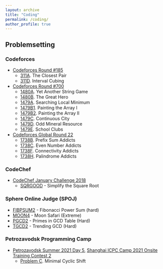 ```yaml
---
layout: archive
title: "Coding"
permalink: /coding/
author_profile: true
---
```


## Problemsetting

### Codeforces

  * [Codeforces Round #185](https://codeforces.com/contest/311)
      * [311A](https://codeforces.com/contest/311/problem/A). The Closest Pair
      * [311D](https://codeforces.com/contest/311/problem/D). Interval Cubing
  * [Codeforces Round #700](https://codeforces.com/contest/1479)
      * [1480A](https://codeforces.com/contest/1480/problem/A). Yet Another String Game
      * [1480B](https://codeforces.com/contest/1480/problem/B). The Great Hero
      * [1479A](https://codeforces.com/contest/1479/problem/A). Searching Local Minimum
      * [1479B1](https://codeforces.com/contest/1479/problem/B1). Painting the Array I
      * [1479B2](https://codeforces.com/contest/1479/problem/B2). Painting the Array II
      * [1479C](https://codeforces.com/contest/1479/problem/C). Continuous City
      * [1479D](https://codeforces.com/contest/1479/problem/D). Odd Mineral Resource
      * [1479E](https://codeforces.com/contest/1479/problem/E). School Clubs
  * [Codeforces Global Round 22](https://codeforces.com/contest/1738)
      * [1738B](https://codeforces.com/contest/1738/problem/B). Prefix Sum Addicts
      * [1738C](https://codeforces.com/contest/1738/problem/C). Even Number Addicts
      * [1738F](https://codeforces.com/contest/1738/problem/F). Connectivity Addicts
      * [1738H](https://codeforces.com/contest/1738/problem/H). Palindrome Addicts

### CodeChef

  * [CodeChef January Challenge 2018](https://www.codechef.com/JAN18)
      * [SQRGOOD](https://www.codechef.com/JAN18/problems/SQRGOOD) - Simplify the Square Root

### Sphere Online Judge (SPOJ)

  * [FIBPSUM2](https://www.spoj.com/problems/FIBPSUM2/) - Fibonacci Power Sum (hard)
  * [MOON4](https://www.spoj.com/problems/MOON4/) - Moon Safari (Extreme)
  * [PGCD2](https://www.spoj.com/problems/PGCD2/) - Primes in GCD Table (Hard)
  * [TGCD2](https://www.spoj.com/problems/TGCD2/) - Trending GCD (Hard)

### Petrozavodsk Programming Camp

  * [Petrozavodsk Summer 2021 Day 5](https://qoj.ac/contest/695/standings), [Shanghai ICPC Camp 2021 Onsite Training Contest 2](https://contest.yandex.ru/contest/27563/standings)
      * [Problem C](https://qoj.ac/contest/695/problem/1855). Minimal Cyclic Shift

